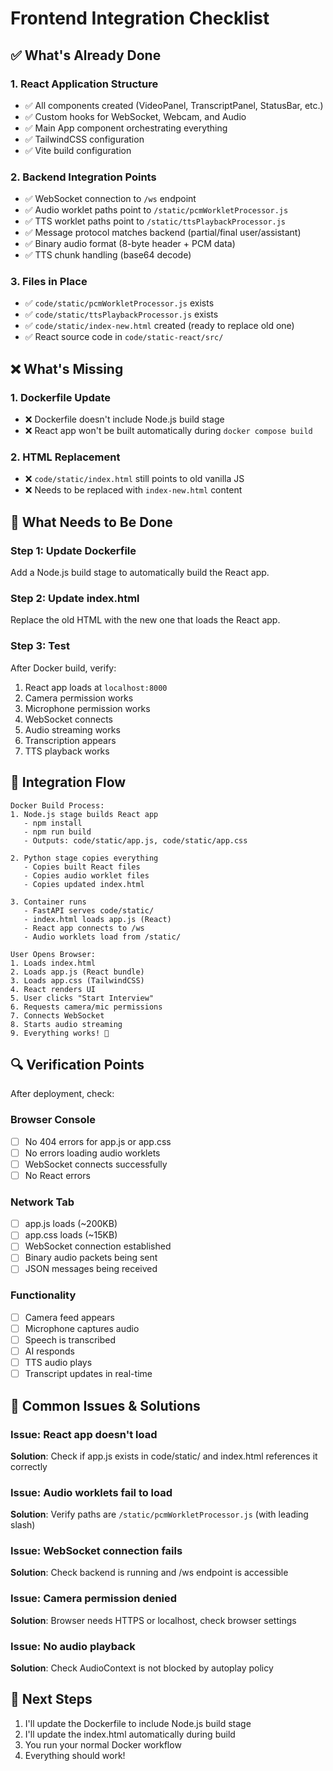 # Frontend Integration Checklist

## ✅ What's Already Done

### 1. React Application Structure
- ✅ All components created (VideoPanel, TranscriptPanel, StatusBar, etc.)
- ✅ Custom hooks for WebSocket, Webcam, and Audio
- ✅ Main App component orchestrating everything
- ✅ TailwindCSS configuration
- ✅ Vite build configuration

### 2. Backend Integration Points
- ✅ WebSocket connection to `/ws` endpoint
- ✅ Audio worklet paths point to `/static/pcmWorkletProcessor.js`
- ✅ TTS worklet paths point to `/static/ttsPlaybackProcessor.js`
- ✅ Message protocol matches backend (partial/final user/assistant)
- ✅ Binary audio format (8-byte header + PCM data)
- ✅ TTS chunk handling (base64 decode)

### 3. Files in Place
- ✅ `code/static/pcmWorkletProcessor.js` exists
- ✅ `code/static/ttsPlaybackProcessor.js` exists
- ✅ `code/static/index-new.html` created (ready to replace old one)
- ✅ React source code in `code/static-react/src/`

## ❌ What's Missing

### 1. Dockerfile Update
- ❌ Dockerfile doesn't include Node.js build stage
- ❌ React app won't be built automatically during `docker compose build`

### 2. HTML Replacement
- ❌ `code/static/index.html` still points to old vanilla JS
- ❌ Needs to be replaced with `index-new.html` content

## 🔧 What Needs to Be Done

### Step 1: Update Dockerfile
Add a Node.js build stage to automatically build the React app.

### Step 2: Update index.html
Replace the old HTML with the new one that loads the React app.

### Step 3: Test
After Docker build, verify:
1. React app loads at `localhost:8000`
2. Camera permission works
3. Microphone permission works
4. WebSocket connects
5. Audio streaming works
6. Transcription appears
7. TTS playback works

## 🎯 Integration Flow

```
Docker Build Process:
1. Node.js stage builds React app
   - npm install
   - npm run build
   - Outputs: code/static/app.js, code/static/app.css

2. Python stage copies everything
   - Copies built React files
   - Copies audio worklet files
   - Copies updated index.html

3. Container runs
   - FastAPI serves code/static/
   - index.html loads app.js (React)
   - React app connects to /ws
   - Audio worklets load from /static/

User Opens Browser:
1. Loads index.html
2. Loads app.js (React bundle)
3. Loads app.css (TailwindCSS)
4. React renders UI
5. User clicks "Start Interview"
6. Requests camera/mic permissions
7. Connects WebSocket
8. Starts audio streaming
9. Everything works! 🎉
```

## 🔍 Verification Points

After deployment, check:

### Browser Console
- [ ] No 404 errors for app.js or app.css
- [ ] No errors loading audio worklets
- [ ] WebSocket connects successfully
- [ ] No React errors

### Network Tab
- [ ] app.js loads (~200KB)
- [ ] app.css loads (~15KB)
- [ ] WebSocket connection established
- [ ] Binary audio packets being sent
- [ ] JSON messages being received

### Functionality
- [ ] Camera feed appears
- [ ] Microphone captures audio
- [ ] Speech is transcribed
- [ ] AI responds
- [ ] TTS audio plays
- [ ] Transcript updates in real-time

## 🚨 Common Issues & Solutions

### Issue: React app doesn't load
**Solution**: Check if app.js exists in code/static/ and index.html references it correctly

### Issue: Audio worklets fail to load
**Solution**: Verify paths are `/static/pcmWorkletProcessor.js` (with leading slash)

### Issue: WebSocket connection fails
**Solution**: Check backend is running and /ws endpoint is accessible

### Issue: Camera permission denied
**Solution**: Browser needs HTTPS or localhost, check browser settings

### Issue: No audio playback
**Solution**: Check AudioContext is not blocked by autoplay policy

## 📝 Next Steps

1. I'll update the Dockerfile to include Node.js build stage
2. I'll update the index.html automatically during build
3. You run your normal Docker workflow
4. Everything should work!
